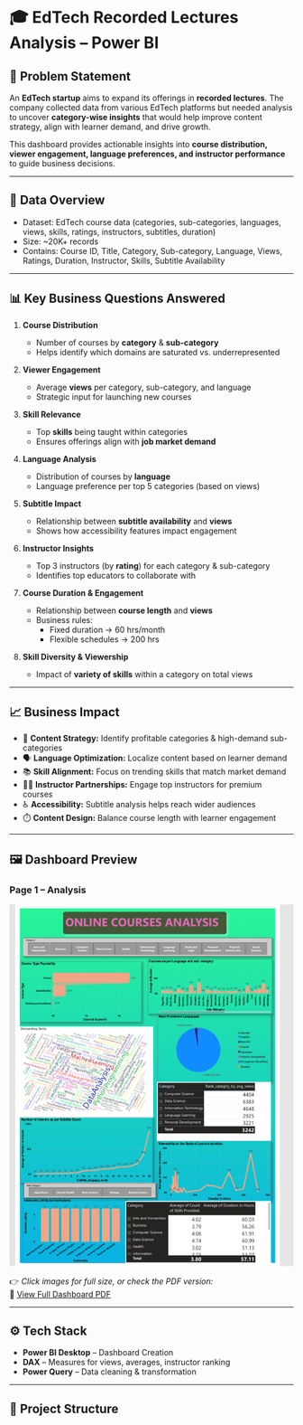 # 🎓 EdTech Recorded Lectures Analysis – Power BI  

## 📌 Problem Statement  
An **EdTech startup** aims to expand its offerings in **recorded lectures**. The company collected data from various EdTech platforms but needed analysis to uncover **category-wise insights** that would help improve content strategy, align with learner demand, and drive growth.  

This dashboard provides actionable insights into **course distribution, viewer engagement, language preferences, and instructor performance** to guide business decisions.  

---

## 📂 Data Overview  
- Dataset: EdTech course data (categories, sub-categories, languages, views, skills, ratings, instructors, subtitles, duration)  
- Size: ~20K+ records  
- Contains: Course ID, Title, Category, Sub-category, Language, Views, Ratings, Duration, Instructor, Skills, Subtitle Availability  

---

## 📊 Key Business Questions Answered  

1. **Course Distribution**  
   - Number of courses by **category** & **sub-category**  
   - Helps identify which domains are saturated vs. underrepresented  

2. **Viewer Engagement**  
   - Average **views** per category, sub-category, and language  
   - Strategic input for launching new courses  

3. **Skill Relevance**  
   - Top **skills** being taught within categories  
   - Ensures offerings align with **job market demand**  

4. **Language Analysis**  
   - Distribution of courses by **language**  
   - Language preference per top 5 categories (based on views)  

5. **Subtitle Impact**  
   - Relationship between **subtitle availability** and **views**  
   - Shows how accessibility features impact engagement  

6. **Instructor Insights**  
   - Top 3 instructors (by **rating**) for each category & sub-category  
   - Identifies top educators to collaborate with  

7. **Course Duration & Engagement**  
   - Relationship between **course length** and **views**  
   - Business rules:  
     - Fixed duration → 60 hrs/month  
     - Flexible schedules → 200 hrs  

8. **Skill Diversity & Viewership**  
   - Impact of **variety of skills** within a category on total views  

---

## 📈 Business Impact  
- 🎯 **Content Strategy:** Identify profitable categories & high-demand sub-categories  
- 🗣️ **Language Optimization:** Localize content based on learner demand  
- 📚 **Skill Alignment:** Focus on trending skills that match market demand  
- 👩‍🏫 **Instructor Partnerships:** Engage top instructors for premium courses  
- ♿ **Accessibility:** Subtitle analysis helps reach wider audiences  
- ⏱️ **Content Design:** Balance course length with learner engagement  

---

## 🖼️ Dashboard Preview  

### Page 1 – Analysis  
<img src="1.png" alt="EdTech Dashboard Page 1" width="800">  

  

👉 *Click images for full size, or check the PDF version:*  
📑 [View Full Dashboard PDF](Edtech%20Analysis.pdf)  

---

## ⚙️ Tech Stack  
- **Power BI Desktop** – Dashboard Creation  
- **DAX** – Measures for views, averages, instructor ranking  
- **Power Query** – Data cleaning & transformation  

---

## 📁 Project Structure  

